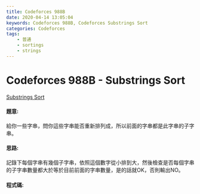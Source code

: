 ```yaml
---
title: Codeforces 988B
date: 2020-04-14 13:05:04
keywords: Codeforces 988B, Codeforces Substrings Sort
categories: Codeforces
tags:
    - 普通
    - sortings
    - strings
---
```

# Codeforces 988B - Substrings Sort
[Substrings Sort](https://codeforces.com/problemset/problem/988/B)


#### 題意:
給你一些字串，問你這些字串能否重新排列成，所以前面的字串都是此字串的子字串。
<!-- more -->
#### 思路:
記錄下每個字串有幾個子字串，依照這個數字從小排到大，然後檢查是否每個字串的子字串數量都大於等於目前前面的字串數量，是的話就OK，否則輸出NO。

#### 程式碼:
<script src="https://gist.github.com/Daviswww/1c28cc0e18778558f044237db1d4d574.js"></script>
